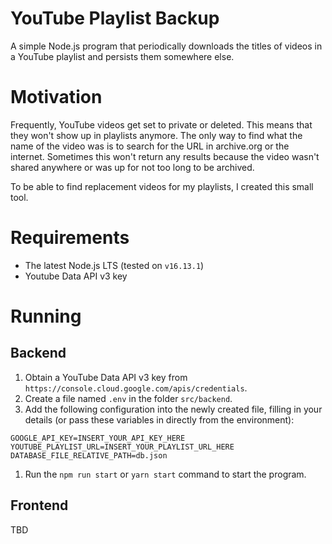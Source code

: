 # YouTube Playlist Backup

A simple Node.js program that periodically downloads the titles of videos in a YouTube playlist and persists them somewhere else.

# Motivation 

Frequently, YouTube videos get set to private or deleted. This means that they won't show up in playlists anymore. The only way to find what the name of the video was is to search for the URL in archive.org or the internet. Sometimes this won't return any results because the video wasn't shared anywhere or was up for not too long to be archived. 

To be able to find replacement videos for my playlists, I created this small tool.
 
# Requirements 

* The latest Node.js LTS (tested on ``v16.13.1``)
* Youtube Data API v3 key
# Running

## Backend

1. Obtain a YouTube Data API v3 key from `https://console.cloud.google.com/apis/credentials`.
1. Create a file named `.env` in the folder `src/backend`.
1. Add the following configuration into the newly created file, filling in your details (or pass these variables in directly from the environment):
````
GOOGLE_API_KEY=INSERT_YOUR_API_KEY_HERE
YOUTUBE_PLAYLIST_URL=INSERT_YOUR_PLAYLIST_URL_HERE
DATABASE_FILE_RELATIVE_PATH=db.json
````
1. Run the `npm run start` or `yarn start` command to start the program.

## Frontend

TBD